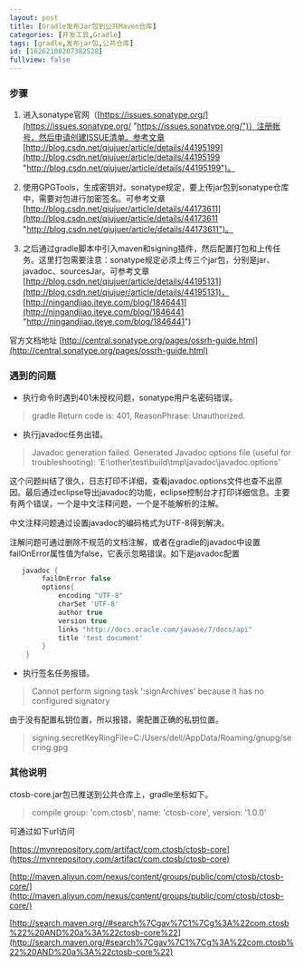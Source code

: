```yaml
---
layout: post
title: [Gradle发布Jar包到公共Maven仓库]
categories: [开发工具,Gradle]
tags: [gradle,发布jar包,公共仓库]
id: [16262108207382528]
fullview: false
---
```

### 步骤

1. 进入sonatype官网（[https://issues.sonatype.org/](https://issues.sonatype.org/ "https://issues.sonatype.org/")）注册帐号，然后申请创建ISSUE清单。参考文章[http://blog.csdn.net/qiujuer/article/details/44195199](http://blog.csdn.net/qiujuer/article/details/44195199 "http://blog.csdn.net/qiujuer/article/details/44195199")。

2. 使用GPGTools，生成密钥对。sonatype规定，要上传jar包到sonatype仓库中，需要对包进行加密签名。可参考文章[http://blog.csdn.net/qiujuer/article/details/44173611](http://blog.csdn.net/qiujuer/article/details/44173611 "http://blog.csdn.net/qiujuer/article/details/44173611")。

3. 之后通过gradle脚本中引入maven和signing插件，然后配置打包和上传任务。这里打包需要注意：sonatype规定必须上传三个jar包，分别是jar、javadoc、sourcesJar。可参考文章[http://blog.csdn.net/qiujuer/article/details/44195131](http://blog.csdn.net/qiujuer/article/details/44195131)，[http://ningandjiao.iteye.com/blog/1846441](http://ningandjiao.iteye.com/blog/1846441 "http://ningandjiao.iteye.com/blog/1846441")

官方文档地址 [http://central.sonatype.org/pages/ossrh-guide.html](http://central.sonatype.org/pages/ossrh-guide.html)

### 遇到的问题

* 执行命令时遇到401未授权问题，sonatype用户名密码错误。
> gradle Return code is: 401, ReasonPhrase: Unauthorized.

* 执行javadoc任务出错。
> Javadoc generation failed. Generated Javadoc options file (useful for troubleshooting): 'E:\other\test\build\tmp\javadoc\javadoc.options'

这个问题纠结了很久，日志打印不详细，查看javadoc.options文件也查不出原因。最后通过eclipse导出javadoc的功能，eclipse控制台才打印详细信息。主要有两个错误，一个是中文注释问题，一个是不能解析的注解。

中文注释问题通过设置javadoc的编码格式为UTF-8得到解决。

注解问题可通过删除不规范的文档注解，或者在gradle的javadoc中设置failOnError属性值为false，它表示忽略错误。如下是javadoc配置
```gradle
   javadoc {
   	    failOnError false
	    options{
	        encoding "UTF-8"
	        charSet 'UTF-8'
	        author true
	        version true
	        links "http://docs.oracle.com/javase/7/docs/api"
	        title 'test document'
	    }
	}
```

* 执行签名任务报错。
> Cannot perform signing task ':signArchives' because it has no configured signatory

由于没有配置私钥位置，所以报错，需配置正确的私钥位置。

> signing.secretKeyRingFile=C:/Users/dell/AppData/Roaming/gnupg/secring.gpg

### 其他说明

ctosb-core.jar包已推送到公共仓库上，gradle坐标如下。
> compile group: 'com.ctosb', name: 'ctosb-core', version: '1.0.0'

可通过如下url访问

[https://mvnrepository.com/artifact/com.ctosb/ctosb-core](https://mvnrepository.com/artifact/com.ctosb/ctosb-core)

[http://maven.aliyun.com/nexus/content/groups/public/com/ctosb/ctosb-core/](http://maven.aliyun.com/nexus/content/groups/public/com/ctosb/ctosb-core/)

[http://search.maven.org//#search%7Cgav%7C1%7Cg%3A%22com.ctosb%22%20AND%20a%3A%22ctosb-core%22](http://search.maven.org/#search%7Cgav%7C1%7Cg%3A%22com.ctosb%22%20AND%20a%3A%22ctosb-core%22)
